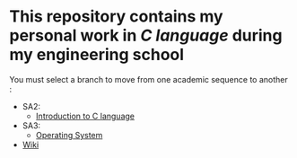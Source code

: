 # This repository contains my personal work in *C language* during my engineering school

You must select a branch to move from one academic sequence to another :

- SA2:
  - [Introduction to C language](https://github.com/tanguy-rdt/depot-ensta-c/tree/SA2)
- SA3:
  - [Operating System](https://github.com/tanguy-rdt/depot-ensta-c/tree/SA3/OS)
- [Wiki](https://github.com/tanguy-rdt/depot-ensta-c/wiki)
